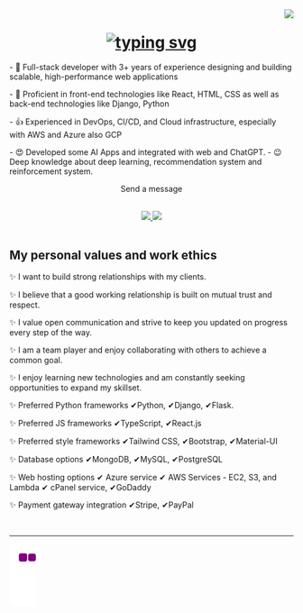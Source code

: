 <img align="right" src="https://visitor-badge.laobi.icu/badge?page_id=salesp07.salesp07"/>

<h1 align="center">
  <a align="center" href="https://git.io/typing-svg"><img align="center" src="https://readme-typing-svg.demolab.com?font=fira+code&duration=5000&pause=100&random=false&width=1035&lines=Hi+There;I'm+Dikachi" alt="typing svg" /></a>
</h1>
<p>- 🔭 Full-stack developer with 3+ years of experience designing and building scalable, high-performance web applications</p>
<p>- 🌱 Proficient in front-end technologies like React, HTML, CSS as well as back-end technologies like Django, Python</p>
<p>- 👍 Experienced in DevOps, CI/CD, and Cloud infrastructure, especially with AWS and Azure also GCP</p>
<p>- 😍 Developed some AI Apps and integrated with web and ChatGPT. - 😉 Deep knowledge about deep learning, recommendation system and reinforcement system.</p>

<p align="center">Send a message</p>

<br/>

<div align="center" border=1>
  
  <a href="mailto:nwokontadikachi@gmail.com">
    <img src="https://img.shields.io/badge/Gmail-333333?style=for-the-badge&logo=gmail&logoColor=red" target="_blank"/>
  </a>
  <a href="https://www.linkedin.com/in/dikachi-c-249699213/" target="_blank">
    <img src="https://img.shields.io/badge/LinkedIn-007785?style=for-the-badge&logo=linkedin&logoColor=white" target="_blank"/>
  </a>
  
</div>


<br/>

<h2>My personal values and work ethics</h2>
<p>✨ I want to build strong relationships with my clients.</p>

<p>✨ I believe that a good working relationship is built on mutual trust and respect.</p>

<p>✨ I value open communication and strive to keep you updated on progress every step of the way.</p>

<p>✨ I am a team player and enjoy collaborating with others to achieve a common goal.</p>

<p>✨ I enjoy learning new technologies and am constantly seeking opportunities to expand my skillset.</p>

<p>✨ Preferred Python frameworks ✔Python, ✔Django, ✔Flask.</p>

<p>✨ Preferred JS frameworks ✔TypeScript, ✔React.js</p>

<p>✨ Preferred style frameworks ✔Tailwind CSS, ✔Bootstrap, ✔Material-UI</p>

<p>✨ Database options ✔MongoDB, ✔MySQL, ✔PostgreSQL</p>

<p>✨ Web hosting options ✔ Azure service ✔ AWS Services - EC2, S3, and Lambda ✔ cPanel service, ✔GoDaddy</p>

<p>✨ Payment gateway integration ✔Stripe, ✔PayPal</p>

<br/>
<hr/>


  ![snake gif](https://github.com/Dikachi-official/Dikachi-official/blob/output/github-contribution-grid-snake.gif)



